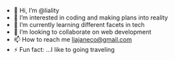 - 👋 Hi, I’m @liality
- 👀 I’m interested in coding and making plans into reality
- 🌱 I’m currently learning different facets in tech
- 💞️ I’m looking to collaborate on web development
- 📫 How to reach me liajaneco@gmail.com
- ⚡ Fun fact: ...I like to going traveling

<!---
liality/liality is a ✨ special ✨ repository because its `README.md` (this file) appears on your GitHub profile.
You can click the Preview link to take a look at your changes.
--->
